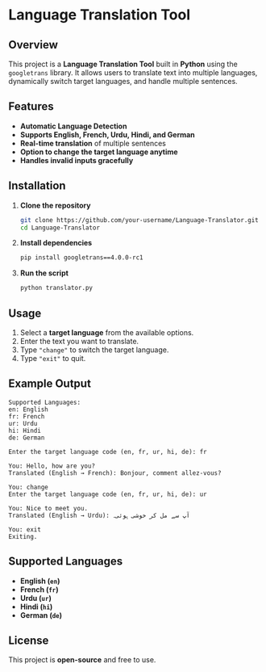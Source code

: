 # Language Translation Tool

## Overview
This project is a **Language Translation Tool** built in **Python** using the `googletrans` library. It allows users to translate text into multiple languages, dynamically switch target languages, and handle multiple sentences.

## Features
- **Automatic Language Detection**  
- **Supports English, French, Urdu, Hindi, and German**  
- **Real-time translation** of multiple sentences  
- **Option to change the target language anytime**  
- **Handles invalid inputs gracefully**  

## Installation

1. **Clone the repository**
   ```sh
   git clone https://github.com/your-username/Language-Translator.git
   cd Language-Translator
   ```
2. **Install dependencies**
   ```sh
   pip install googletrans==4.0.0-rc1
   ```
3. **Run the script**
   ```sh
   python translator.py
   ```

## Usage
1. Select a **target language** from the available options.  
2. Enter the text you want to translate.  
3. Type `"change"` to switch the target language.  
4. Type `"exit"` to quit.

## Example Output
```
Supported Languages:
en: English
fr: French
ur: Urdu
hi: Hindi
de: German

Enter the target language code (en, fr, ur, hi, de): fr

You: Hello, how are you?
Translated (English → French): Bonjour, comment allez-vous?

You: change
Enter the target language code (en, fr, ur, hi, de): ur

You: Nice to meet you.
Translated (English → Urdu): آپ سے مل کر خوشی ہوئی۔

You: exit
Exiting.
```

## Supported Languages
- **English (`en`)**  
- **French (`fr`)**  
- **Urdu (`ur`)**  
- **Hindi (`hi`)**  
- **German (`de`)**  

## License
This project is **open-source** and free to use.
